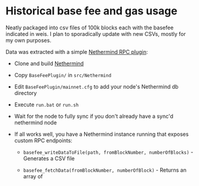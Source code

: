 # Historical base fee and gas usage

Neatly packaged into csv files of 100k blocks each with the basefee indicated in weis. I plan to sporadically update with new CSVs, mostly for my own purposes.

Data was extracted with a simple [Nethermind RPC plugin](https://docs.nethermind.io/nethermind/ethereum-client/plugins):

* Clone and build [Nethermind](https://github.com/NethermindEth/nethermind)

* Copy `BaseFeePlugin/` in `src/Nethermind`

* Edit `BaseFeePlugin/mainnet.cfg` to add your node's Nethermind db directory

* Execute `run.bat` or `run.sh`

* Wait for the node to fully sync if you don't already have a sync'd nethermind node

* If all works well, you have a Nethermind instance running that exposes custom RPC endpoints:

  * `basefee_writeDataToFile(path, fromBlockNumber, numberOfBlocks)` - Generates a CSV file

  * `basefee_fetchData(fromBlockNumber, numberOfBlock)` - Returns an array of 